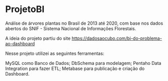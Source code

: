 # ProjetoBI

Análise de árvores plantas no Brasil de 2013 até 2020, com base nos dados abertos do SNIF - Sistema Nacional de Informações Florestais.

A ideia do projeto partiu do site https://dadosaocubo.com/bi-do-problema-ao-dashboard 

Nesse projeto utilizei as seguintes ferramentas:

MySQL como Banco de Dados;
DbSchema para modelagem;
Pentaho Data Integration para fazer ETL;
Metabase para publicação e criação do Dashboard. 

